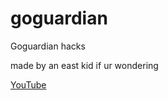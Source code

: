 # goguardian
Goguardian hacks

made by an east kid if ur wondering

<a href="https://youtube.com">YouTube</a>
